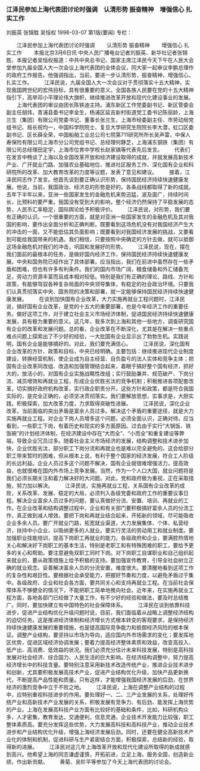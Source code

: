 ### 江泽民参加上海代表团讨论时强调　认清形势  振奋精神　增强信心  扎实工作
刘振英  张锦胜  吴恒权
1998-03-07
第1版(要闻)
专栏：

　　江泽民参加上海代表团讨论时强调
　　认清形势  振奋精神
　　增强信心  扎实工作
　　本报北京3月6日讯 中央人民广播电台记者刘振英、新华社记者张锦胜、本报记者吴恒权报道：中共中央总书记、国家主席江泽民今天下午在人民大会堂参加九届全国人大一次会议上海代表团的全体会议，同大家一起审议李鹏总理作的政府工作报告。他强调指出，当前，要进一步认清形势，振奋精神，增强信心，扎实工作。
　　江泽民说，九届全国人大一次会议对于贯彻落实十五大精神，实现我国跨世纪的宏伟目标，具有很重要的意义。全国各族人民要在党的十五大精神指引下，高举邓小平理论伟大旗帜，继续推进改革开放和现代化建设事业的发展。
　　上海代表团的审议由团长陈铁迪主持。浦东新区工作党委副书记、新区管委会副主任胡炜，青浦县委书记李金生，杨浦区延吉新村街道党工委书记陈丽龄，上海兰生（集团）有限公司党委书记、董事长张兰生，上海市经委副主任、市劳动局党组书记、局长祝均一，中国科学院院士、复旦大学研究生院院长李大潜，虹口区委副书记、区长薛全荣，中国船舶工业总公司七院第711研究所所长吴声雷，中保人寿保险有限公司上海市分公司党组书记、总经理何静芝，上海浦东钢铁（集团）有限公司总经理田定宇，上海市位育中学校长赵家镐等代表先后发言。
　　代表们在发言中畅谈了上海以及全国改革开放和经济建设取得的成就，并就发展高新技术产业、广开就业门路、加强农业基础地位、推进社区服务工作、深化国有企业和科研院所的改革、加大教育改革的力度等议题，发表了意见和建议。
　　接着，江泽民同志作了发言。他首先谈到要正确认识形势，保持国民经济持续快速健康发展。他说，当前，我国政治、经济总的形势是好的。各条战线都取得了新的成就。去年下半年以来，亚洲一些国家发生的金融危机来势迅猛，波及面广，持续时间长，比预料的要严重。我国没有受到大的影响，整个经济仍然保持了平稳发展的态势，人民币汇率稳定，国际舆论给予积极评价。
　　江泽民说，对形势，我们要有正确的认识。一个很重要的方面，就是对亚洲一些国家发生的金融危机及其对我国的影响，要作出全面分析和正确判断。既要看到这场危机没有对我国经济产生大的冲击的一面，又不能低估其负面影响；既要看到对我国经济发展的挑战，又要看到可能给我国带来的机遇。我们相信，只要按照中央确定的方针去做，就可以抵御这场金融危机对我们的冲击，巩固和发展好的形势。
　　江泽民说，现在，摆在我们面前的最根本的任务，是做好国内经济工作，保持国民经济持续快速健康发展。中央和国务院已经作出了具体部署。应当指出，我们在前进中虽然存在一些矛盾和困难，但也有许多有利条件。我们的国内市场广阔，粮食储备和外汇储备充足，劳动力资源丰富而且成本相对较低。特别是我们有正确的理论、路线、方针和政策，有能够驾驭各种复杂局面的中央领导集体，有稳定的社会政治环境。只要我们认真贯彻落实中央、国务院的决策和部署，就一定能够保持国民经济持续快速健康发展。
　　在谈到加快国有企业改革，大力实施再就业工程问题时，江泽民说，搞好国有企业改革，是党的十五大的重要部署，也是今年经济工作的重要任务。做好这项工作，对于建立社会主义市场经济体制，促进国民经济持续快速健康发展，具有极为重要的意义。这几年，我多次到上海和其他一些地方，调查研究国有企业的改革和发展问题。总的看，企业改革在不断深化，尤其是在解决一些重点难点问题上探索出了不少好的经验，一大批国有企业显示出了勃勃生机。实践说明，国有企业是能够搞好的。对此，我们要充满信心。
　　江泽民说，深化国有企业改革的方针、政策和目标，中央已经明确。主要包括：继续推进现代企业制度建设，转换经营机制，使企业成为自主经营、自负盈亏的法人实体和竞争主体；把国有企业改革同改组、改造和加强管理结合起来，着眼于搞好整个国有经济，抓好大的，放活小的，对国有企业实施战略性改组；实行鼓励兼并、规范破产、下岗分流、减员增效和再就业工程，形成企业优胜劣汰的竞争机制；积极推进各项配套改革，切实搞好政府机构改革，实行政企职责分开。这些方针和政策，都是符合我国实际的，是完全正确的，必须坚决贯彻落实。我们要解放思想，实事求是，大胆实践，积极探索，加大改革力度，力求取得突破性进展。
　　江泽民说，深化企业改革，当前面临的突出矛盾是富余人员过多。解决这个矛盾的重要途径，就是大力实施再就业工程。对企业下岗人员增多这个问题，必须全面认识，正确对待。应当看到，一些职工下岗，有着历史和现实的多方面原因。过去由于实行“大锅饭、铁饭碗”的计划经济体制，在经济建设中存在“大而全”、“小而全”和重复建设等弊端，导致企业冗员过多。随着社会主义市场经济的发展，结构调整和技术进步加快，企业优胜劣汰，部分职工下岗分流和再就业也是难以完全避免的。这会给部分职工带来暂时的困难，但从根本上说，有利于整个国家的经济发展，符合工人阶级的长远利益。企业人员过多这个问题不解决，国有企业就很难增强活力，提高效益，也就很难在国内外市场上竞争发展。当然，作为一个人口大国，就业问题将是我们必须长期关注和着力解决好的大问题。对此，党和政府极为重视，正在采取措施，努力加以解决。
　　江泽民说，实施再就业工程，关系国有企业改革的成败，关系改革、发展、稳定的大局，必须列入各级党委和政府工作的重要议事日程。解决企业富余人员过多的问题，要认真做好分流、安置、培训、再就业的工作。在企业改革和结构调整过程中，企业和有关部门要积极搞好富余人员的分流工作，真正做到减人增效。要把下岗和再就业结合起来，开拓新的领域，尽可能吸收企业多余人员。要广开就业门路，拓宽就业渠道，大力发展集体、个体、私营经济，扶持中小企业，以吸纳更多的人就业。要实行灵活的劳动用工和就业制度。要加强职业技能培训，提高下岗职工再就业的能力。各级政府和企业，要满腔热情地关心和解决好下岗职工的基本生活，特别是老职工和有特殊困难的职工，要给予更多的关心和帮助。要注意避免双职工同时下岗。对下岗职工自谋职业和自己组织起来就业的，要从政策措施上给予积极的支持。要加强宣传教育，引导全社会树立正确的就业观念。妥善解决富余人员的分流安置，难度很大。要清醒地看到这项工作的复杂性和艰巨性。要根据社会承受能力，把握好节奏和力度，以避免矛盾过于集中。各级政府、企业和社会各方面，要共同关心和支持再就业工程。在当前社会保障体系不够健全的情况下，不能把职工简单地推向社会。近年来，在实施再就业工程方面，各地各部门已经做了大量工作，有不少好的经验和做法，要及时总结推广。同时，要加快建立有中国特色的社会保障体系。
　　江泽民在谈到依靠科技进步，促进产业结构优化升级问题时说，目前，我们面临着从战略上调整经济结构的迫切任务。这是推进经济体制和经济增长方式根本转变的客观要求，是保持经济持续快速健康发展的重要措施，也是提高国际竞争能力和抵御经济风险的根本保证。调整产业结构，要坚持以市场为导向，适应国内外市场需求的变化；要发挥地区优势，促进区域经济协调发展；要着力提高经济整体素质和效益，改变高投入、低产出、高消费、低效益的状况。我们必须充分估计未来科技发展，特别是高科技发展对社会经济、综合国力、人民生活的巨大影响。在经济结构调整中，努力提高经济增长中的科技含量。要特别注意采用新技术改造传统产业，推进企业技术进步和创新，尤其要积极发展高技术产业，促进产业结构优化升级，加快产品更新换代，不断提高产品性能和质量。只有这样，才能增强我国经济发展的后劲，在世界经济的激烈竞争中立于不败之地。
　　江泽民说，上海在调整产业结构的过程中，应特别重视科技进步的作用。要处理好一、二、三产业发展的关系，处理好传统产业和高新技术产业发展的关系，积极发展有竞争力、有后劲、能发挥上海优势的产业。上海在发展高科技产业方面有比较好的基础和条件，比如，科研机构众多，人才密集，教育发达，交通便利，信息灵通，企业技术开发能力比较强，职工整体素质高。要充分发挥这些优势，大力发展高科技和高科技产业，推动企业技术进步和产业结构优化升级，增强上海经济发展后劲。同时，还要在健全高新技术产业化的体制和机制，促进科研与生产紧密结合方面，积极探索，总结新的经验，取得新的进展。
　　江泽民对这几年上海改革开放和现代化建设所取得的新成就感到高兴。他希望上海的同志谦虚谨慎，开拓前进，立足上海，服务全国，创造新业绩，作出新贡献。
　　黄菊、吴阶平等参加了今天上海代表团的讨论会。
